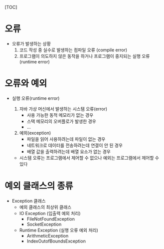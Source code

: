 [TOC]

# 오류

- 오류가 발생하는 상황
  1. 코드 작성 중 실수로 발생하는 컴파일 오류 (compile error)
  2. 프로그램이 의도하지 않은 동작을 하거나 프로그램이 중지되는 실행 오류 (runtime error)



# 오류와 예외

- 실행 오류(runtime error)

  1. 자바 가상 머신에서 발생하는 시스템 오류(error)
     - 사용 가능한 동적 메모리가 없는 경우
     - 스택 메모리의 오버플로가 발생한 경우
     - ...
  2. 예외(exception)
     - 파일을 읽어 사용하려는데 파일이 없는 경우
     - 네트워크로 데이터를 전송하려는데 연결이 안 된 경우
     - 배열 값을 출력하려는데 배열 요소가 없는 경우

  - 시스템 오류는 프로그램에서 제어할 수 없으나 예외는 프로그램에서 제어할 수 있다



# 예외 클래스의 종류

- Exception 클래스
  - 예외 클래스의 최상위 클래스
  - IO Exception (입출력 예외 처리)
    - FileNotFoundException
    - SocketException
  - Runtime Exception (실행 오류 예외 처리)
    - ArithmeticException
    - IndexOutofBoundsException